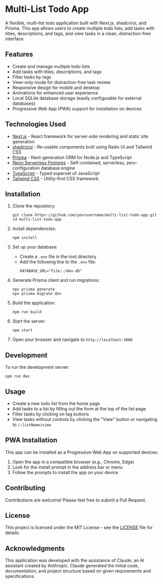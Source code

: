 # Multi-List Todo App

A flexible, multi-list todo application built with Next.js, shadcn/ui, and Prisma. This app allows users to create multiple todo lists, add tasks with titles, descriptions, and tags, and view tasks in a clean, distraction-free interface.

## Features

- Create and manage multiple todo lists
- Add tasks with titles, descriptions, and tags
- Filter tasks by tags
- View-only mode for distraction-free task review
- Responsive design for mobile and desktop
- Animations for enhanced user experience
- Local SQLite database storage (easily configurable for external databases)
- Progressive Web App (PWA) support for installation on devices

## Technologies Used

- [Next.js](https://nextjs.org/) - React framework for server-side rendering and static site generation
- [shadcn/ui](https://ui.shadcn.com/) - Re-usable components built using Radix UI and Tailwind CSS
- [Prisma](https://www.prisma.io/) - Next-generation ORM for Node.js and TypeScript
- [Neon Serverless Postgres](https://neon.tech/) - Self-contained, serverless, zero-configuration database engine
- [TypeScript](https://www.typescriptlang.org/) - Typed superset of JavaScript
- [Tailwind CSS](https://tailwindcss.com/) - Utility-first CSS framework

## Installation

1. Clone the repository:
   ```
   git clone https://github.com/yourusername/multi-list-todo-app.git
   cd multi-list-todo-app
   ```

2. Install dependencies:
   ```
   npm install
   ```

3. Set up your database:
   - Create a `.env` file in the root directory
   - Add the following line to the `.env` file:
     ```
     DATABASE_URL="file:./dev.db"
     ```

4. Generate Prisma client and run migrations:
   ```
   npx prisma generate
   npx prisma migrate dev
   ```

5. Build the application:
   ```
   npm run build
   ```

6. Start the server:
   ```
   npm start
   ```

7. Open your browser and navigate to `http://localhost:3000`

## Development

To run the development server:

```
npm run dev
```

## Usage

- Create a new todo list from the home page
- Add tasks to a list by filling out the form at the top of the list page
- Filter tasks by clicking on tag buttons
- View tasks without controls by clicking the "View" button or navigating to `/:listName/view`

## PWA Installation

This app can be installed as a Progressive Web App on supported devices:

1. Open the app in a compatible browser (e.g., Chrome, Edge)
2. Look for the install prompt in the address bar or menu
3. Follow the prompts to install the app on your device

## Contributing

Contributions are welcome! Please feel free to submit a Pull Request.

## License

This project is licensed under the MIT License - see the [LICENSE](LICENSE) file for details.

## Acknowledgments

This application was developed with the assistance of Claude, an AI assistant created by Anthropic. Claude generated the initial code, documentation, and project structure based on given requirements and specifications.
